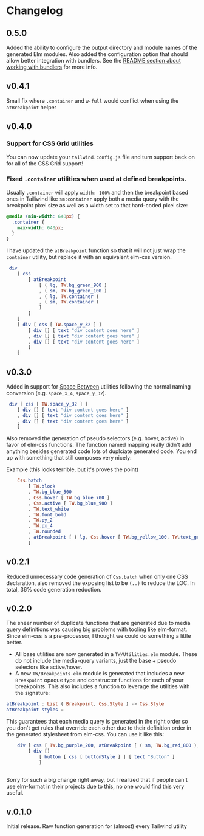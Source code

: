 # Changelog
## 0.5.0
Added the ability to configure the output directory and module names of the generated Elm modules. Also added the configuration option that should allow better integration with bundlers. See the [README section about working with bundlers](https://github.com/justinrassier/postcss-elm-css-tailwind#working-with-bundlers) for more info.

## v0.4.1

Small fix where `.container` and `w-full` would conflict when using the `atBreakpoint` helper

## v0.4.0

### Support for CSS Grid utilities
You can now update your `tailwind.config.js` file and turn support back on for all of the CSS Grid support!


### Fixed `.container` utilities when used at defined breakpoints. 

Usually `.container` will apply `width: 100%` and then the breakpoint based ones in Tailiwind like `sm:container`  apply both a media query with the breakpoint pixel size as well as a width set to that hard-coded pixel size:
```css
@media (min-width: 640px) {
  .container {
    max-width: 640px;
  }
}
```

I have updated the `atBreakpoint` function so that it will not just wrap the `container` utility, but replace it with an equivalent elm-css version.

```elm
 div
    [ css
        [ atBreakpoint
            [ ( lg, TW.bg_green_900 )
            , ( sm, TW.bg_green_100 )
            , ( lg, TW.container )
            , ( sm, TW.container )
            ]
        ]
    ]
    [ div [ css [ TW.space_y_32 ] ]
        [ div [] [ text "div content goes here" ]
        , div [] [ text "div content goes here" ]
        , div [] [ text "div content goes here" ]
        ]
    ]

```


## v0.3.0
Added in support for [Space Between](https://tailwindcss.com/docs/space/#app) utilities following the normal naming conversion (e.g. `space_x_4`, `space_y_32`).

```elm
 div [ css [ TW.space_y_32 ] ]
    [ div [] [ text "div content goes here" ]
    , div [] [ text "div content goes here" ]
    , div [] [ text "div content goes here" ]
    ]

```

Also removed the generation of pseudo selectors (e.g. hover, active) in favor of elm-css functions. The function named mapping really didn't add anything besides generated code lots of duplciate generated code. You end up with something that still composes very nicely:

Example (this looks terrible, but it's proves the point)
```elm
    Css.batch
        [ TW.block
        , TW.bg_blue_500
        , Css.hover [ TW.bg_blue_700 ]
        , Css.active [ TW.bg_blue_900 ]
        , TW.text_white
        , TW.font_bold
        , TW.py_2
        , TW.px_4
        , TW.rounded
        , atBreakpoint [ ( lg, Css.hover [ TW.bg_yellow_100, TW.text_gray_900 ] ) ]
        ]
```
## v0.2.1 
Reduced unnecessary code generation of `Css.batch` when only one CSS declaration, also removed the exposing list to be `(..)` to reduce the LOC. In total, 36% code generation reduction.

## v0.2.0
The sheer number of duplicate functions that are generated due to media query definitions was causing big problems with tooling like elm-format. Since elm-css is a pre-processor, I thought we could do something a little better.

* All base utilities are now generated in a `TW/Utilities.elm` module. These do not include the media-query variants, just the base + pseudo selectors like active/hover.
* A new `TW/Breakpoints.elm` module is generated that includes a new `Breakpoint` opaque type and constructor functions for each of your breakpoints. This also includes a function to leverage the utilities with the signature:

```elm
atBreakpoint : List ( Breakpoint, Css.Style ) -> Css.Style
atBreakpoint styles =
```

This guarantees that each media query is generated in the right order so you don't get rules that override each other due to their definition order in the generated stylesheet from elm-css. You can use it like this:

```elm
    div [ css [ TW.bg_purple_200, atBreakpoint [ ( sm, TW.bg_red_800 ), ( lg, TW.bg_green_200 ) ] ] ]
        [ div []
            [ button [ css [ buttonStyle ] ] [ text "Button" ]
            ]
        
```

Sorry for such a big change right away, but I realized that if people can't use elm-format in their projects due to this, no one would find this very useful.

## v.0.1.0
Initial release. Raw function generation for (almost) every Tailwind utility